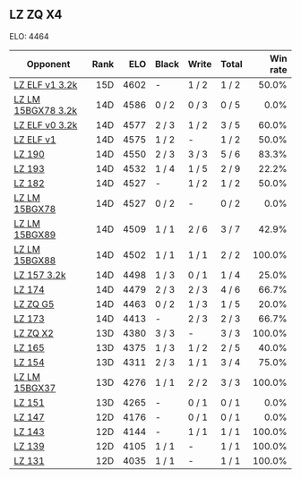 ## LZ ZQ X4 ##

ELO: 4464

Opponent | Rank | ELO | Black | Write | Total | Win rate
---------|-----:|----:|-------|-------|-------|-------:
[LZ ELF v1 3.2k](LZ%20ELF%20v1%203.2k.md) | 15D | 4602 | - | 1 / 2 | 1 / 2 | 50.0%
[LZ LM 15BGX78 3.2k](LZ%20LM%2015BGX78%203.2k.md) | 14D | 4586 | 0 / 2 | 0 / 3 | 0 / 5 | 0.0%
[LZ ELF v0 3.2k](LZ%20ELF%20v0%203.2k.md) | 14D | 4577 | 2 / 3 | 1 / 2 | 3 / 5 | 60.0%
[LZ ELF v1](LZ%20ELF%20v1.md) | 14D | 4575 | 1 / 2 | - | 1 / 2 | 50.0%
[LZ 190](LZ%20190.md) | 14D | 4550 | 2 / 3 | 3 / 3 | 5 / 6 | 83.3%
[LZ 193](LZ%20193.md) | 14D | 4532 | 1 / 4 | 1 / 5 | 2 / 9 | 22.2%
[LZ 182](LZ%20182.md) | 14D | 4527 | - | 1 / 2 | 1 / 2 | 50.0%
[LZ LM 15BGX78](LZ%20LM%2015BGX78.md) | 14D | 4527 | 0 / 2 | - | 0 / 2 | 0.0%
[LZ LM 15BGX89](LZ%20LM%2015BGX89.md) | 14D | 4509 | 1 / 1 | 2 / 6 | 3 / 7 | 42.9%
[LZ LM 15BGX88](LZ%20LM%2015BGX88.md) | 14D | 4502 | 1 / 1 | 1 / 1 | 2 / 2 | 100.0%
[LZ 157 3.2k](LZ%20157%203.2k.md) | 14D | 4498 | 1 / 3 | 0 / 1 | 1 / 4 | 25.0%
[LZ 174](LZ%20174.md) | 14D | 4479 | 2 / 3 | 2 / 3 | 4 / 6 | 66.7%
[LZ ZQ G5](LZ%20ZQ%20G5.md) | 14D | 4463 | 0 / 2 | 1 / 3 | 1 / 5 | 20.0%
[LZ 173](LZ%20173.md) | 14D | 4413 | - | 2 / 3 | 2 / 3 | 66.7%
[LZ ZQ X2](LZ%20ZQ%20X2.md) | 13D | 4380 | 3 / 3 | - | 3 / 3 | 100.0%
[LZ 165](LZ%20165.md) | 13D | 4375 | 1 / 3 | 1 / 2 | 2 / 5 | 40.0%
[LZ 154](LZ%20154.md) | 13D | 4311 | 2 / 3 | 1 / 1 | 3 / 4 | 75.0%
[LZ LM 15BGX37](LZ%20LM%2015BGX37.md) | 13D | 4276 | 1 / 1 | 2 / 2 | 3 / 3 | 100.0%
[LZ 151](LZ%20151.md) | 13D | 4265 | - | 0 / 1 | 0 / 1 | 0.0%
[LZ 147](LZ%20147.md) | 12D | 4176 | - | 0 / 1 | 0 / 1 | 0.0%
[LZ 143](LZ%20143.md) | 12D | 4144 | - | 1 / 1 | 1 / 1 | 100.0%
[LZ 139](LZ%20139.md) | 12D | 4105 | 1 / 1 | - | 1 / 1 | 100.0%
[LZ 131](LZ%20131.md) | 12D | 4035 | 1 / 1 | - | 1 / 1 | 100.0%
